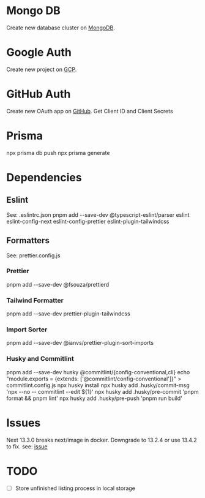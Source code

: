 # Mongo DB

Create new database cluster on [MongoDB](https://cloud.mongodb.com).

# Google Auth

Create new project on [GCP](https://console.cloud.google.com).

# GitHub Auth

Create new OAuth app on [GitHub](https://github.com/settings/developers).
Get Client ID and Client Secrets

# Prisma

npx prisma db push
npx prisma generate

# Dependencies

## Eslint

See: .eslintrc.json
pnpm add --save-dev @typescript-eslint/parser eslint eslint-config-next eslint-config-prettier eslint-plugin-tailwindcss

## Formatters

See: prettier.config.js

### Prettier

pnpm add --save-dev @fsouza/prettierd

### Tailwind Formatter

pnpm add --save-dev prettier-plugin-tailwindcss

### Import Sorter

pnpm add --save-dev @ianvs/prettier-plugin-sort-imports

### Husky and Commitlint

pnpm add --save-dev husky @commitlint/{config-conventional,cli}
echo "module.exports = {extends: ['@commitlint/config-conventional']}" > commitlint.config.js
npx husky install
npx husky add .husky/commit-msg 'npx --no -- commitlint --edit ${1}'
npx husky add .husky/pre-commit 'pnpm format && pnpm lint'
npx husky add .husky/pre-push 'pnpm run build'

# Issues

Next 13.3.0 breaks next/image in docker. Downgrade to 13.2.4 or use 13.4.2 to fix.
see: [issue](https://github.com/vercel/next.js/issues/48173)

# TODO

- [ ] Store unfinished listing process in local storage
